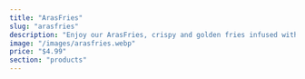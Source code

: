```yaml
---
title: "ArasFries"
slug: "arasfries"
description: "Enjoy our ArasFries, crispy and golden fries infused with the magical power of Arasgrasa. Perfect as a side dish or a snack, they are irresistible and addictive."
image: "/images/arasfries.webp"
price: "$4.99"
section: "products"
---
```


